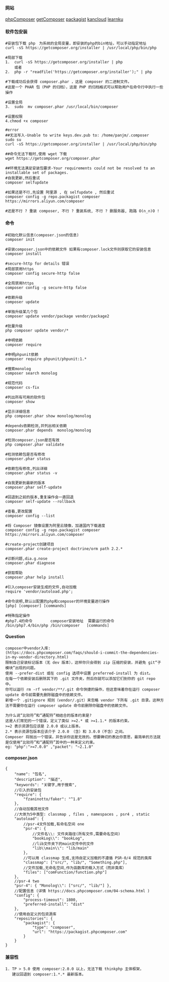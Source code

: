 #### 网站 
[phpComposer](https://www.phpcomposer.com/) [getComposer](https://getcomposer.org/) [packagist](https://packagist.org/) [kancloud](https://www.kancloud.cn/thinkphp/composer/35668) [learnku](https://learnku.com/docs/composer/2018)

#### 软件包安装
    #安装包下载 php　为系统的全局变量，即安装的php的bin地址，可以手动指定地址
    curl -sS https://getcomposer.org/installer | /usr/local/php/bin/php  
    
    #局部下载
    1.  curl -sS https://getcomposer.org/installer | php    
        或者
    2.  php -r "readfile('https://getcomposer.org/installer');" | php
    
    #下载成功后会获得 composer.phar ，这是 composer 的二进制文件。
    #这是一个 PHAR 包（PHP 的归档），这是 PHP 的归档格式可以帮助用户在命令行中执行一些操作
    
    #设置全局
    3.  sudo  mv composer.phar /usr/local/bin/composer 
    
    #设置权限
    4.chmod +x composer
    
    #error
    ##无法写入-Unable to write keys.dev.pub to: /home/panjm/.composer
    sudo su
    curl -sS https://getcomposer.org/installer | /usr/local/php/bin/php
    
    ##命令无法下载时,使用 wget 下载
    wget https://getcomposer.org/composer.phar
    
    ##环境无法满足安装包要求-Your requirements could not be resolved to an installable set of packages.
    #自我更新,然后重试
    composer selfupdate
    
    #如果还是不行,先设置 阿里源 , 在 selfupdate , 然后重试
    composer config -g repo.packagist composer https://mirrors.aliyun.com/composer
    
    #还是不行 ? 重装 composer, 不行 ? 重装系统, 不行 ? 删服务器, 跑路 O(∩_∩)O !
      
#### 命令
```
#初始化默认信息(composer.json的信息)
composer init

#安装composer.json中的依赖文件 如果有composer.lock文件则获取它的安装信息
composer install

#secure-http for details 错误
#局部禁用https
composer config secure-http false

#全局禁用https
composer config -g secure-http false

#依赖升级
composer update

#单独升级某几个包
composer update vendor/package vendor/package2 

#批量升级
php composer update vendor/* 

#申明依赖
composer require

#申明phpunit依赖
composer require phpunit/phpunit:1.*

#搜索monolog
composer search monolog

#规范代码
composer cs-fix

#列出所有可用的软件包
composer show 

#显示详细信息
php composer.phar show monolog/monolog

#depends依赖检测,并列出相关依赖
composer.phar depends  monolog/monolog 

#检测composer.json是否有效
php composer.phar validate

#检测依赖包是否有修改
composer.phar status

#依赖包有修改,列出详细
composer.phar status -v 

#自我更新到最新的版本 
composer.phar self-update

#回退到之前的版本,重复操作会一直回退
composer self-update --rollback

#查看,更改配置
composer config --list

#将 Composer 镜像设置为阿里云镜像，加速国内下载速度
composer config -g repo.packagist composer https://mirrors.aliyun.com/composer

#create-project创建项目
composer.phar create-project doctrine/orm path 2.2.*

#诊断问题,dia.g.nose
composer.phar diagnose

#获取帮助
composer.phar help install

#引入composer安装生成的文件,自动加载
require 'vendor/autoload.php';

#命令说明,默认以配置的php和composer的环境变量进行操作
[php] [composer] [commands]

#特殊指定操作
#php7.4的命令        composer安装地址  需要运行的命令   
/bin/php7.4/bin/php /bin/composer   [commands]
```


#### Question
    composer中vendor入库:
    (https://docs.phpcomposer.com/faqs/should-i-commit-the-dependencies-in-my-vendor-directory.html)
    限制自己安装标记版本（无 dev 版本），这样你只会得到 zip 压缩的安装，并避免 git“子模块”出现的问题。
    使用 --prefer-dist 或在 config 选项中设置 preferred-install 为 dist。
    在每一个依赖安装后删除其下的 .git 文件夹，然后你就可以添加它们到你的 git repo 中。
    你可以运行 rm -rf vendor/**/.git 命令快捷的操作，但这意味着你在运行 composer update 命令前需要先删除磁盘中的依赖文件。
    新增一个 .gitignore 规则（vendor/.git）来忽略 vendor 下所有 .git 目录。这种方法不需要你在运行 composer update 命令前删除你磁盘中的依赖文件。
    
    为什么说“比较符”和“通配符”相结合的版本约束是?
    这是人们常犯的一个错误，定义了类似 >=2.* 或 >=1.1.* 的版本约束。
    >=2 表示资源包应该是 2.0.0 或以上版本。
    2.* 表示资源包版本应该介于 2.0.0 （含）和 3.0.0（不含）之间。
    Composer 将抛出一个错误，并告诉你这是无效的。想要确切的表达你意思，最简单的方法就是仅使用“比较符”和“通配符”其中的一种来定义约束。
    eg: "php":">=7.0.0" ,"packet": "~2.1.0"

#### composer.json
    {
        "name": "包名",
        "description": "描述",
        "keywords": "关键字,用于搜索",
        //引入的安装包
        "require": {
            "fzaninotto/faker": "^1.8"
        },
        //自动加载其他文件
        //大体为5中类型: classmap , files , namespaces , psr4 , static
        "autoload": {
            //psr-4文件加载,有命名空间 one
            "psr-4": {
                //文件名\\: 文件夹路径(所有文件,需要命名空间)
                "bookLog\\": "bookLog",
                //lib文件夹下的main文件中的文件
                "lib\\main\\": "lib/main"
            },
            //可以用 classmap 生成,支持自定义加载的不遵循 PSR-0/4 规范的类库
            "classmap": ["src/", "lib/", "Something.php"],
            //文件加载,无命名空间,作为函数库的载入方式（而非类库）
            "files": ["comFunction/function.php"]
        },
        //psr-4 two
        "psr-4": { "Monolog\\": ["src/", "lib/"] },
        //配置信息 (详情 https://docs.phpcomposer.com/04-schema.html )
        "config": {
            "process-timeout": 1800,
            "preferred-install": "dist"
        },
        //使用自定义的包资源库
        "repositories": {
            "packagist": {
                "type": "composer",
                "url": "https://packagist.phpcomposer.com"
            }
        }
    }
    
#### 兼容性
    1. TP > 5.0 使用 composer:2.0.0 以上，无法下载 thinkphp 主体框架，
       建议回退到 composer:1.*.* 最新版本。